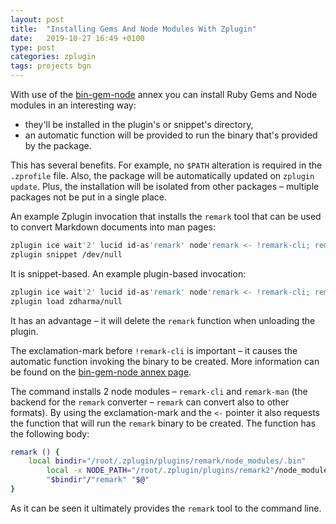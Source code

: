 ```yaml
---
layout: post
title:  "Installing Gems And Node Modules With Zplugin"
date:   2019-10-27 16:49 +0100
type: post
categories: zplugin
tags: projects bgn
---
```


With use of the [bin-gem-node](https://github.com/zplugin/z-a-bin-gem-node)
annex you can install Ruby Gems and Node modules in an interesting way:

- they'll be installed in the plugin's or snippet's directory,
- an automatic function will be provided to run the binary that's provided by
  the package.

This has several benefits. For example, no `$PATH` alteration is required in the
`.zprofile` file. Also, the package will be automatically updated on `zplugin
update`. Plus, the installation will be isolated from other packages – multiple
packages not be put in a single place.

An example Zplugin invocation that installs the `remark` tool that can be used
to convert Markdown documents into man pages:

```zsh
zplugin ice wait'2' lucid id-as'remark' node'remark <- !remark-cli; remark-man'
zplugin snippet /dev/null
```

It is snippet-based. An example plugin-based invocation:

```zsh
zplugin ice wait'2' lucid id-as'remark' node'remark <- !remark-cli; remark-man'
zplugin load zdharma/null
```

It has an advantage – it will delete the `remark` function when unloading the
plugin.

The exclamation-mark before `!remark-cli` is important – it causes the automatic
function invoking the binary to be created. More information can be found on the
[bin-gem-node annex page](https://github.com/zplugin/z-a-bin-gem-node).

The command installs 2 node modules – `remark-cli` and `remark-man` (the backend
for the `remark` converter – `remark` can convert also to other formats). By
using the exclamation-mark and the `<-` pointer it also requests the function
that will run the `remark` binary to be created. The function has the following
body:

```zsh
remark () {
	local bindir="/root/.zplugin/plugins/remark/node_modules/.bin"
        local -x NODE_PATH="/root/.zplugin/plugins/remark2"/node_modules
        "$bindir"/"remark" "$@"
}
```

As it can be seen it ultimately provides the `remark` tool to the command line.

<!-- vim:set ft=markdown tw=80 fo+=an2 autoindent: -->

